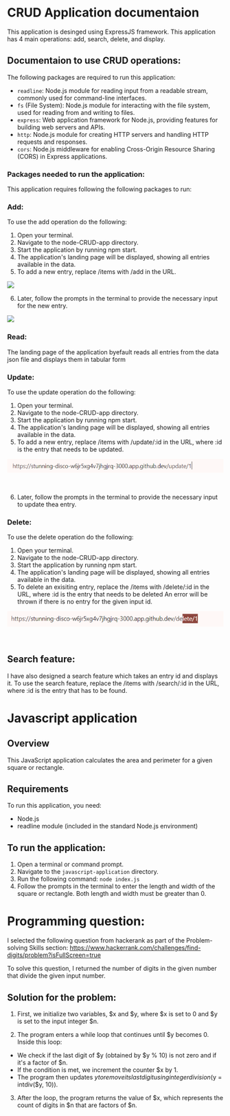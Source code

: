# CRUD Application documentaion

This application is desinged using ExpressJS framework. This application has 4 main operations: add, search, delete, and display.

## Documentaion to use CRUD operations:
The following packages are required to run this application:

- `readline`: Node.js module for reading input from a readable stream, commonly used for command-line interfaces.
- `fs` (File System): Node.js module for interacting with the file system, used for reading from and writing to files.
- `express`: Web application framework for Node.js, providing features for building web servers and APIs.
- `http`: Node.js module for creating HTTP servers and handling HTTP requests and responses.
- `cors`: Node.js middleware for enabling Cross-Origin Resource Sharing (CORS) in Express applications.


### Packages needed to run the application:

This application requires following the following packages to run:


### Add:

To use the add operation do the following:

1) Open your terminal.
2) Navigate to the node-CRUD-app directory.
3) Start the application by running npm start.
4) The application's landing page will be displayed, showing all entries available in the data.
5) To add a new entry, replace /items with /add in the URL.

<img src="https://github.com/Anirudh-Madarapu/CRUD/assets/123264579/6ff871a4-d050-41c0-975c-e322c9d7bb2e" align="left">

<br>

6) Later, follow the prompts in the terminal to provide the necessary input for the new entry.
<img src="https://github.com/Anirudh-Madarapu/CRUD/assets/123264579/76a8a906-98aa-4a5e-ab32-a86fb3d17df2" align="left">

<br>

### Read:
The landing page of the application byefault reads all entries from the data json file and displays them in tabular form

### Update:

To use the update operation do the following:

1) Open your terminal.
2) Navigate to the node-CRUD-app directory.
3) Start the application by running npm start.
4) The application's landing page will be displayed, showing all entries available in the data.
5) To add a new entry, replace /items with /update/:id in the URL, where :id is the entry that needs to be updated.

![alt text](image.png)

<br>

6) Later, follow the prompts in the terminal to provide the necessary input to update thea entry.




### Delete:
To use the delete operation do the following:

1) Open your terminal.
2) Navigate to the node-CRUD-app directory.
3) Start the application by running npm start.
4) The application's landing page will be displayed, showing all entries available in the data.
5) To delete an exisiting entry, replace the /items with /delete/:id in the URL, where :id is the entry that needs to be deleted An error will be thrown if there is no entry for the given input id.

![alt text](image-1.png)

<br>


## Search feature:

I have also designed a search feature which takes an entry id and displays it. To use the search feature, replace the /items with /search/:id in the URL, where :id is the entry that has to be found.

# Javascript application

## Overview
This JavaScript application calculates the area and perimeter for a given square or rectangle.

## Requirements
To run this application, you need:
- Node.js
- readline module (included in the standard Node.js environment)

## To run the application:
1. Open a terminal or command prompt.
2. Navigate to the `javascript-application` directory.
3. Run the following command: `node index.js`
4. Follow the prompts in the terminal to enter the length and width of the square or rectangle. Both length and width must be greater than 0.


# Programming question:

I selected the following question from hackerank as part of the Problem-solving Skills section: https://www.hackerrank.com/challenges/find-digits/problem?isFullScreen=true

To solve this question, I returned the number of digits in the given number that divide the given input number. 

## Solution for the problem:
1. First, we initialize two variables, $x and $y, where $x is set to 0 and $y is set to the input integer $n.

2. The program enters a while loop that continues until $y becomes 0. Inside this loop:
- We check if the last digit of $y (obtained by $y % 10) is not zero and if it's a factor of $n. 
- If the condition is met, we increment the counter $x by 1.
- The program then updates $y to remove its last digit using integer division ($y = intdiv($y, 10)).

3. After the loop, the program returns the value of $x, which represents the count of digits in $n that are factors of $n.
